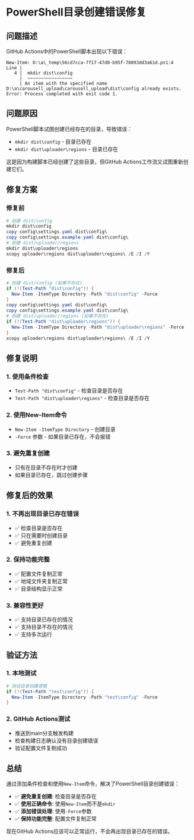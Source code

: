 # PowerShell目录创建错误修复

## 问题描述

GitHub Actions中的PowerShell脚本出现以下错误：

```
New-Item: D:\a\_temp\56cd7cca-7f17-47d0-b95f-70893dd3a61d.ps1:4
Line |
   4 |  mkdir dist\config
     |  ~~~~~~~~~~~~~~~~~
     | An item with the specified name D:\a\carousell_upload\carousell_upload\dist\config already exists.
Error: Process completed with exit code 1.
```

## 问题原因

PowerShell脚本试图创建已经存在的目录，导致错误：
- `mkdir dist\config` - 目录已存在
- `mkdir dist\uploader\regions` - 目录已存在

这是因为构建脚本已经创建了这些目录，但GitHub Actions工作流又试图重新创建它们。

## 修复方案

### 修复前
```powershell
# 创建 dist/config
mkdir dist\config
copy config\settings.yaml dist\config\
copy config\settings.example.yaml dist\config\
# 创建 dist/uploader/regions
mkdir dist\uploader\regions
xcopy uploader\regions dist\uploader\regions\ /E /I /Y
```

### 修复后
```powershell
# 创建 dist/config (如果不存在)
if (!(Test-Path "dist\config")) {
  New-Item -ItemType Directory -Path "dist\config" -Force
}
copy config\settings.yaml dist\config\
copy config\settings.example.yaml dist\config\
# 创建 dist/uploader/regions (如果不存在)
if (!(Test-Path "dist\uploader\regions")) {
  New-Item -ItemType Directory -Path "dist\uploader\regions" -Force
}
xcopy uploader\regions dist\uploader\regions\ /E /I /Y
```

## 修复说明

### 1. 使用条件检查
- `Test-Path "dist\config"` - 检查目录是否存在
- `Test-Path "dist\uploader\regions"` - 检查目录是否存在

### 2. 使用New-Item命令
- `New-Item -ItemType Directory` - 创建目录
- `-Force` 参数 - 如果目录已存在，不会报错

### 3. 避免重复创建
- 只有在目录不存在时才创建
- 如果目录已存在，跳过创建步骤

## 修复后的效果

### 1. 不再出现目录已存在错误
- ✅ 检查目录是否存在
- ✅ 只在需要时创建目录
- ✅ 避免重复创建

### 2. 保持功能完整
- ✅ 配置文件复制正常
- ✅ 地域文件夹复制正常
- ✅ 目录结构显示正常

### 3. 兼容性更好
- ✅ 支持目录已存在的情况
- ✅ 支持目录不存在的情况
- ✅ 支持多次运行

## 验证方法

### 1. 本地测试
```powershell
# 测试目录创建逻辑
if (!(Test-Path "test\config")) {
  New-Item -ItemType Directory -Path "test\config" -Force
}
```

### 2. GitHub Actions测试
- 推送到main分支触发构建
- 检查构建日志确认没有目录创建错误
- 验证配置文件复制成功

## 总结

通过添加条件检查和使用`New-Item`命令，解决了PowerShell目录创建错误：

- ✅ **避免重复创建**: 检查目录是否存在
- ✅ **使用正确命令**: 使用`New-Item`而不是`mkdir`
- ✅ **添加错误处理**: 使用`-Force`参数
- ✅ **保持功能完整**: 配置文件复制正常

现在GitHub Actions应该可以正常运行，不会再出现目录已存在的错误。
